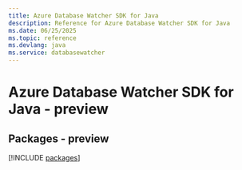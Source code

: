 ```yaml
---
title: Azure Database Watcher SDK for Java
description: Reference for Azure Database Watcher SDK for Java
ms.date: 06/25/2025
ms.topic: reference
ms.devlang: java
ms.service: databasewatcher
---
```

# Azure Database Watcher SDK for Java - preview
## Packages - preview
[!INCLUDE [packages](database-watcher-index.md)]